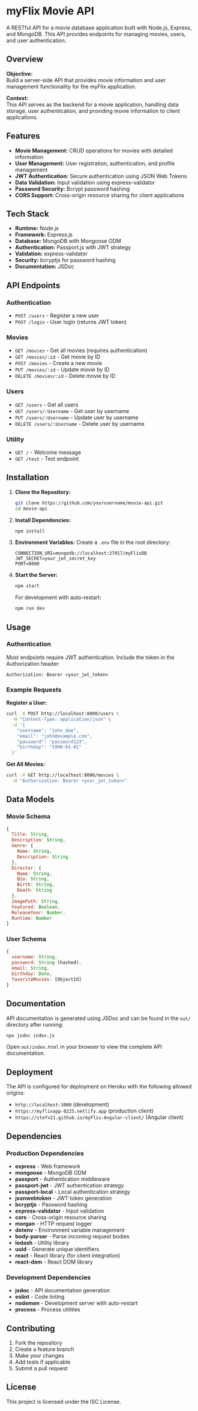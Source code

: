 # myFlix Movie API

A RESTful API for a movie database application built with Node.js, Express, and MongoDB. This API provides endpoints for managing movies, users, and user authentication.

## Overview

**Objective:**  
Build a server-side API that provides movie information and user management functionality for the myFlix application.

**Context:**  
This API serves as the backend for a movie application, handling data storage, user authentication, and providing movie information to client applications.

## Features

- **Movie Management:** CRUD operations for movies with detailed information
- **User Management:** User registration, authentication, and profile management
- **JWT Authentication:** Secure authentication using JSON Web Tokens
- **Data Validation:** Input validation using express-validator
- **Password Security:** Bcrypt password hashing
- **CORS Support:** Cross-origin resource sharing for client applications

## Tech Stack

- **Runtime:** Node.js
- **Framework:** Express.js
- **Database:** MongoDB with Mongoose ODM
- **Authentication:** Passport.js with JWT strategy
- **Validation:** express-validator
- **Security:** bcryptjs for password hashing
- **Documentation:** JSDoc

## API Endpoints

### Authentication
- `POST /users` - Register a new user
- `POST /login` - User login (returns JWT token)

### Movies
- `GET /movies` - Get all movies (requires authentication)
- `GET /movies/:id` - Get movie by ID
- `POST /movies` - Create a new movie
- `PUT /movies/:id` - Update movie by ID
- `DELETE /movies/:id` - Delete movie by ID

### Users
- `GET /users` - Get all users
- `GET /users/:Username` - Get user by username
- `PUT /users/:Username` - Update user by username
- `DELETE /users/:Username` - Delete user by username

### Utility
- `GET /` - Welcome message
- `GET /test` - Test endpoint

## Installation

1. **Clone the Repository:**
   ```bash
   git clone https://github.com/yourusername/movie-api.git
   cd movie-api
   ```

2. **Install Dependencies:**
   ```bash
   npm install
   ```

3. **Environment Variables:**
   Create a `.env` file in the root directory:
   ```env
   CONNECTION_URI=mongodb://localhost:27017/myFlixDB
   JWT_SECRET=your_jwt_secret_key
   PORT=8000
   ```

4. **Start the Server:**
   ```bash
   npm start
   ```
   
   For development with auto-restart:
   ```bash
   npm run dev
   ```

## Usage

### Authentication
Most endpoints require JWT authentication. Include the token in the Authorization header:
```
Authorization: Bearer <your_jwt_token>
```

### Example Requests

**Register a User:**
```bash
curl -X POST http://localhost:8000/users \
  -H "Content-Type: application/json" \
  -d '{
    "username": "john_doe",
    "email": "john@example.com",
    "password": "password123",
    "birthday": "1990-01-01"
  }'
```

**Get All Movies:**
```bash
curl -X GET http://localhost:8000/movies \
  -H "Authorization: Bearer <your_jwt_token>"
```

## Data Models

### Movie Schema
```javascript
{
  Title: String,
  Description: String,
  Genre: {
    Name: String,
    Description: String
  },
  Director: {
    Name: String,
    Bio: String,
    Birth: String,
    Death: String
  },
  ImagePath: String,
  Featured: Boolean,
  ReleaseYear: Number,
  Runtime: Number
}
```

### User Schema
```javascript
{
  username: String,
  password: String (hashed),
  email: String,
  birthday: Date,
  favoriteMovies: [ObjectId]
}
```

## Documentation

API documentation is generated using JSDoc and can be found in the `out/` directory after running:
```bash
npx jsdoc index.js
```

Open `out/index.html` in your browser to view the complete API documentation.

## Deployment

The API is configured for deployment on Heroku with the following allowed origins:
- `http://localhost:3000` (development)
- `https://myflixapp-0225.netlify.app` (production client)
- `https://stefv21.github.io/myFlix-Angular-client/` (Angular client)

## Dependencies

### Production Dependencies
- **express** - Web framework
- **mongoose** - MongoDB ODM
- **passport** - Authentication middleware
- **passport-jwt** - JWT authentication strategy
- **passport-local** - Local authentication strategy
- **jsonwebtoken** - JWT token generation
- **bcryptjs** - Password hashing
- **express-validator** - Input validation
- **cors** - Cross-origin resource sharing
- **morgan** - HTTP request logger
- **dotenv** - Environment variable management
- **body-parser** - Parse incoming request bodies
- **lodash** - Utility library
- **uuid** - Generate unique identifiers
- **react** - React library (for client integration)
- **react-dom** - React DOM library

### Development Dependencies
- **jsdoc** - API documentation generation
- **eslint** - Code linting
- **nodemon** - Development server with auto-restart
- **process** - Process utilities

## Contributing

1. Fork the repository
2. Create a feature branch
3. Make your changes
4. Add tests if applicable
5. Submit a pull request

## License

This project is licensed under the ISC License.